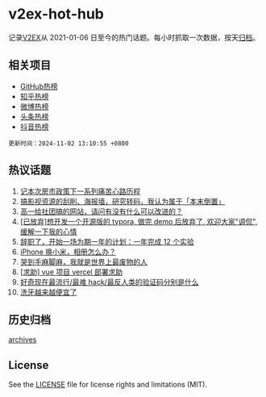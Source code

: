 # v2ex-hot-hub

 记录[V2EX](https://www.v2ex.com/)从 2021-01-06 日至今的热门话题。每小时抓取一次数据，按天[归档](archives)。
 
 ## 相关项目

- [GitHub热榜](https://github.com/lonnyzhang423/github-hot-hub)
- [知乎热榜](https://github.com/lonnyzhang423/zhihu-hot-hub)
- [微博热榜](https://github.com/lonnyzhang423/weibo-hot-hub)
- [头条热榜](https://github.com/lonnyzhang423/toutiao-hot-hub)
- [抖音热榜](https://github.com/lonnyzhang423/douyin-hot-hub)


 `更新时间：2024-11-02 13:10:55 +0800`

## 热议话题

1. [记本次房市政策下一系列痛苦心路历程](https://www.v2ex.com/t/1085740)
1. [搞影视资源的刮削、海报墙，研究转码，我认为属于「本末倒置」](https://www.v2ex.com/t/1085785)
1. [高一给社团搞的网站，请问有没有什么可以改进的？](https://www.v2ex.com/t/1085859)
1. [[已放弃]想开发一个开源版的 typora, 做完 demo 后放弃了, 欢迎大家"调侃", 缓解一下我的心情](https://www.v2ex.com/t/1085851)
1. [辞职了，开始一场为期一年的计划：一年完成 12 个实验](https://www.v2ex.com/t/1085774)
1. [iPhone 换小米，相册怎么办？](https://www.v2ex.com/t/1085746)
1. [哭到手麻脚麻，我就是世界上最废物的人](https://www.v2ex.com/t/1085913)
1. [[求助] vue 项目 vercel 部署求助](https://www.v2ex.com/t/1085714)
1. [好奇现在最流行/最难 hack/最反人类的验证码分别是什么](https://www.v2ex.com/t/1085881)
1. [洗牙越来越便宜了](https://www.v2ex.com/t/1085905)

## 历史归档

[archives](archives)

## License

See the [LICENSE](LICENSE) file for license rights and limitations (MIT).
